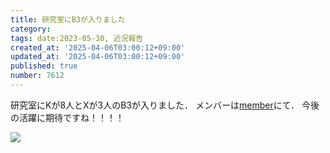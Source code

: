 ```yaml
---
title: 研究室にB3が入りました
category:
tags: date:2023-05-30, 近況報告
created_at: '2025-04-06T03:00:12+09:00'
updated_at: '2025-04-06T03:00:12+09:00'
published: true
number: 7612
---
```




研究室にKが8人とXが3人のB3が入りました．
メンバーは[member](https://kajilab.net/hpg/member/)にて．
今後の活躍に期待ですね！！！！

<img src="https://img.esa.io/uploads/production/attachments/13979/2025/04/06/148142/812c48dc-b28e-4ba6-9a01-fe696b10e54e.webp"  /><br>

